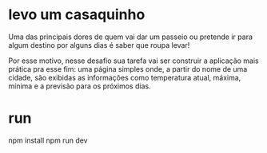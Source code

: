 # levo um casaquinho
 Uma das principais dores de quem vai dar um passeio ou pretende ir para algum destino por alguns dias é saber que roupa levar!
 
 Por esse motivo, nesse desafio sua tarefa vai ser construir a aplicação mais prática pra esse fim: uma página simples onde, a partir do nome de uma cidade, são exibidas as informações como temperatura atual, máxima, mínima e a previsão para os próximos dias.


 # run

 npm install
    npm run dev